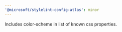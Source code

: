 ```yaml
---
'@microsoft/stylelint-config-atlas': minor
---
```


Includes color-scheme in list of known css properties.
